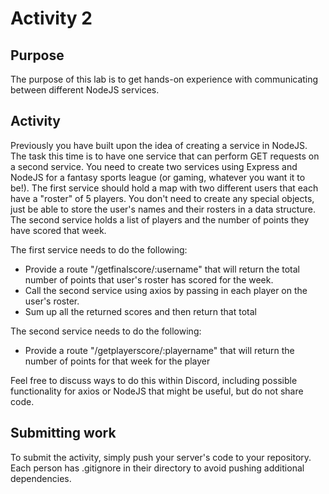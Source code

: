 # Activity 2

## Purpose
The purpose of this lab is to get hands-on experience with communicating between different NodeJS services.

## Activity

Previously you have built upon the idea of creating a service in NodeJS. The task this time is to have one service that can perform GET requests on a second service. You need to create two services using Express and NodeJS for a fantasy sports league (or gaming, whatever you want it to be!). The first service should hold a map with two different users that each have a "roster" of 5 players. You don't need to create any special objects, just be able to store the user's names and their rosters in a data structure. The second service holds a list of players and the number of points they have scored that week.

The first service needs to do the following: 
- Provide a route "/getfinalscore/:username" that will return the total number of points that user's roster has scored for the week.
- Call the second service using axios by passing in each player on the user's roster.
- Sum up all the returned scores and then return that total

The second service needs to do the following:
- Provide a route "/getplayerscore/:playername" that will return the number of points for that week for the player

Feel free to discuss ways to do this within Discord, including possible functionality for axios or NodeJS that might be useful, but do not share code. 

## Submitting work
To submit the activity, simply push your server's code to your repository. Each person has .gitignore in their directory to avoid pushing additional dependencies.
